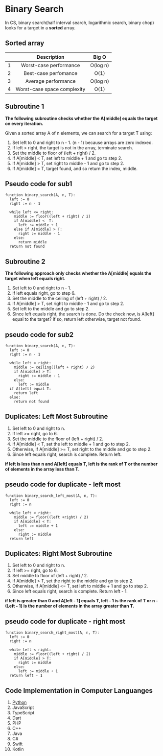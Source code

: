 # Binary Search

In CS, binary search(half interval search, logarithmic search, binary chop) looks for a target in a **sorted** array.

## Sorted array

|     |         Description         |  Big O   |
| :-: | :-------------------------: | :------: |
|  1  |   Worst-case performance    | O(log n) |
|  2  |    Best-case perfomance     |   O(1)   |
|  3  |     Average performance     | O(log n) |
|  4  | Worst-case space complexity |   O(1)   |

## Subroutine 1

**The following subroutine checks whether the A[middle] equals the target on every iteration.**

Given a sorted array A of n elements, we can search for a target T using:

1. Set left to 0 and right to n - 1. (n - 1) because arrays are zero indexed.
2. If left > right, the target is not in the array, terminate search.
3. Set the middle to floor of (left + right) / 2.
4. If A[middle] < T, set left to middle + 1 and go to step 2.
5. If A[middle] > T, set right to middle - 1 and go to step 2.
6. If A[middle] = T, target found, and so return the index, middle.

## Pseudo code for sub1

```{r, eval=FALSE}
function binary_search(A, n, T):
  left := 0
  right := n - 1

  while left <= right:
    middle := floor((left + right) / 2)
    if A[middle] <  T:
      left := middle + 1
    else if A[middle] > T:
      right := middle - 1
    else:
      return middle
  return not found
```

## Subroutine 2

**The following approach only checks whether the A[middle] equals the target when left equals right.**

1. Set left to 0 and right to n - 1.
2. If left equals right, go to step 6.
3. Set the middle to the ceiling of (left + right) / 2.
4. If A[middle] > T, set right to middle - 1 and go to step 2.
5. Set left to the middle and go to step 2.
6. Since left equals right, the search is done. Do the check now, is A[left] equal to the target? If so, return left otherwise, target not found.

## pseudo code for sub2

```{r, eval=FALSE}
function binary_search(A, n, T):
  left := 0
  right := n - 1

  while left < right:
    middle := ceiling((left + right) / 2)
    if A[middle] > T:
      right := middle - 1
    else:
      left := middle
  if A[left] equal T:
    return left
  else:
    return not found
```

## Duplicates: Left Most Subroutine

1. Set left to 0 and right to n.
2. If left >= right, go to 6.
3. Set the middle to the floor of (left + right) / 2.
4. If A[middle] < T, set the left to middle + 1 and go to step 2.
5. Otherwise, if A[middle] >= T, set right to the middle and go to step 2.
6. Since left equals right, search is complete. Return left.

**if left is less than n and A[left] equals T, left is the rank of T or the number of elements in the array less than T.**

## pseudo code for duplicate - left most

```{r, eval=FALSE}
function binary_search_left_most(A, n, T):
  left := 0
  right := n

  while left < right:
    middle := floor((left +right) / 2)
    if A[middle] < T:
      left := middle + 1
    else:
      right := middle
  return left
```

## Duplicates: Right Most Subroutine

1. Set left to 0 and right to n.
2. If left >= right, go to 6.
3. Set middle to floor of (left + right) / 2.
4. If A[middle] > T, set the right to the middle and go to step 2.
5. Otherwise, if A[middle] <= T, set left to middle + 1 and go to step 2.
6. Since left equals right, search is complete. Return left - 1.

**if left is greater than 0 and A[left - 1] equals T, left - 1 is the rank of T or n - (Left - 1) is the number of elements in the array greater than T.**

## pseudo code for duplicate - right most

```{r, eval=FALSE}
function binary_search_right_most(A, n, T):
  left := 0
  right := n

  while left < right:
    middle := floor((left + right) / 2)
    if A[middle] > T:
      right := middle
    else:
      left := middle + 1
  return left - 1
```

## Code Implementation in Computer Languanges

1. [Python](/python)
2. JavaScript
3. TypeScript
4. Dart
5. PHP
6. C++
7. Java
8. C#
9. Swift
10. Kotlin
